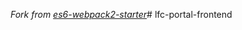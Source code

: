 
*Fork from [es6-webpack2-starter](https://github.com/micooz/es6-webpack2-starter)*# lfc-portal-frontend
